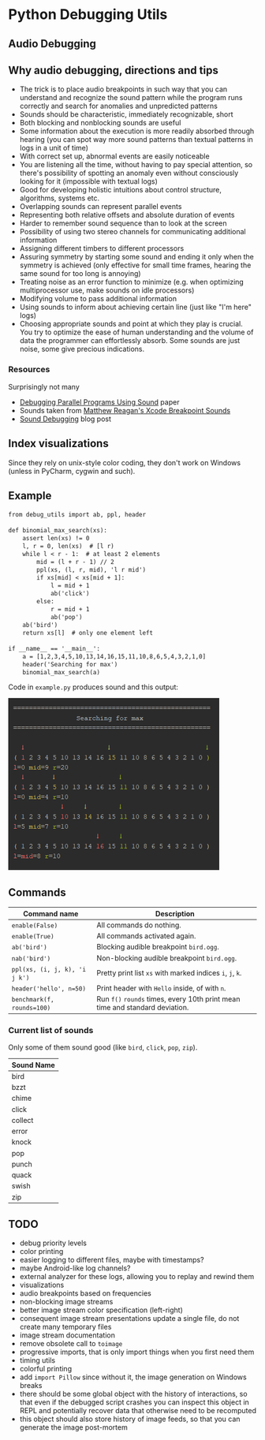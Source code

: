 # Python Debugging Utils

## Audio Debugging

## Why audio debugging, directions and tips
* The trick is to place audio breakpoints in such way that you can understand
    and recognize the sound pattern while the program runs correctly and search
    for anomalies and unpredicted patterns
* Sounds should be characteristic, immediately recognizable, short
* Both blocking and nonblocking sounds are useful
* Some information about the execution is more readily absorbed through hearing (you
    can spot way more sound patterns than textual patterns in logs in a unit of time)
* With correct set up, abnormal events are easily noticeable
* You are listening all the time, without having to pay special attention, so there's
    possibility of spotting an anomaly even without consciously looking for it (impossible
    with textual logs)
* Good for developing holistic intuitions about control structure, algorithms, systems etc.
* Overlapping sounds can represent parallel events
* Representing both relative offsets and absolute duration of events
* Harder to remember sound sequence than to look at the screen
* Possibility of using two stereo channels for communicating additional information
* Assigning different timbers to different processors
* Assuring symmetry by starting some sound and ending it only when the symmetry is achieved
    (only effective for small time frames, hearing the same sound for too long is annoying)
* Treating noise as an error function to minimize (e.g. when optimizing multiprocessor
    use, make sounds on idle processors)
* Modifying volume to pass additional information
* Using sounds to inform about achieving certain line (just like "I'm here" logs)
* Choosing appropriate sounds and point at which they play is crucial. You try to optimize
    the ease of human understanding and the volume of data the programmer can
    effortlessly absorb. Some sounds are just noise, some give precious indications.

### Resources
Surprisingly not many
* [Debugging Parallel Programs Using Sound](https://dl.acm.org/citation.cfm?id=122765) paper
* Sounds taken from [Matthew Reagan's Xcode Breakpoint Sounds](https://github.com/matthewreagan/Xcode-Breakpoint-Sounds)
* [Sound Debugging](https://qnoid.com/2013/06/08/Sound-Debugging.html) blog post

## Index visualizations
Since they rely on unix-style color coding, they don't work on Windows (unless
 in PyCharm, cygwin and such).
 
## Example
```python3
from debug_utils import ab, ppl, header

def binomial_max_search(xs):
    assert len(xs) != 0
    l, r = 0, len(xs)  # [l r)
    while l < r - 1:  # at least 2 elements
        mid = (l + r - 1) // 2
        ppl(xs, (l, r, mid), 'l r mid')
        if xs[mid] < xs[mid + 1]:
            l = mid + 1
            ab('click')
        else:
            r = mid + 1
            ab('pop')
    ab('bird')
    return xs[l]  # only one element left

if __name__ == '__main__':
    a = [1,2,3,4,5,10,13,14,16,15,11,10,8,6,5,4,3,2,1,0]
    header('Searching for max')
    binomial_max_search(a)
```
Code in `example.py` produces sound and this output:

![](./example.png)

## Commands
|Command name  | Description |
|---|---|
|`enable(False)`| All commands do nothing.|
|`enable(True)`| All commands activated again.|
|`ab('bird')`| Blocking audible breakpoint `bird.ogg`.|
|`nab('bird')`| Non-blocking audible breakpoint `bird.ogg`.|
|`ppl(xs, (i, j, k), 'i j k')`| Pretty print list `xs` with marked indices `i`, `j`, `k`.|
|`header('hello', n=50)`| Print header with `Hello` inside, of with `n`.|
|`benchmark(f, rounds=100)`| Run `f()` `rounds` times, every 10th print mean time and standard deviation.|

### Current list of sounds
Only some of them sound good (like `bird`, `click`, `pop`, `zip`).

|Sound Name|
|---|
|bird|
|bzzt|
|chime|
|click|
|collect|
|error|
|knock|
|pop|
|punch|
|quack|
|swish|
|zip|

## TODO
* debug priority levels
* color printing
* easier logging to different files, maybe with timestamps?
* maybe Android-like log channels?
* external analyzer for these logs, allowing you to replay and rewind them
* visualizations
* audio breakpoints based on frequencies
* non-blocking image streams
* better image stream color specification (left-right)
* consequent image stream presentations update a single file, do not create many temporary files
* image stream documentation
* remove obsolete call to `toimage`
* progressive imports, that is only import things when you first need them
* timing utils
* colorful printing
* add `import Pillow` since without it, the image generation on Windows breaks
* there should be some global object with the history of interactions, so that even if the debugged script crashes
    you can inspect this object in REPL and potentially recover data that otherwise need to be recomputed
* this object should also store history of image feeds, so that you can generate the image post-mortem
